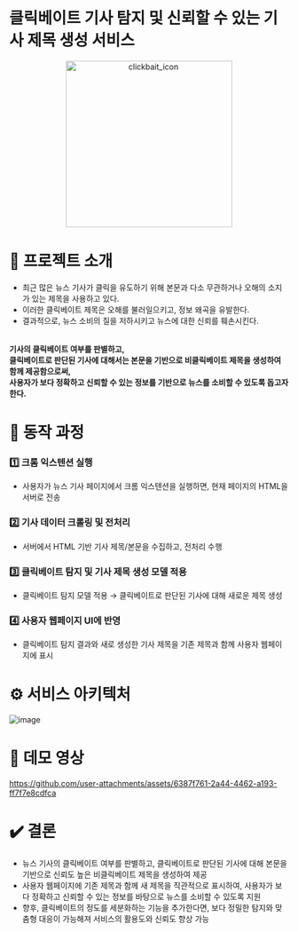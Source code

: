 # 클릭베이트 기사 탐지 및 신뢰할 수 있는 기사 제목 생성 서비스
<p align="center">
  <img src="https://github.com/user-attachments/assets/fa31da3c-f73e-4e66-934d-733759ade9de" alt="clickbait_icon" width="300">
</p>


# 📌 프로젝트 소개
- 최근 많은 뉴스 기사가 클릭을 유도하기 위해 본문과 다소 무관하거나 오해의 소지가 있는 제목을 사용하고 있다.<br>
- 이러한 클릭베이트 제목은 오해를 불러일으키고, 정보 왜곡을 유발한다.<br>
- 결과적으로, 뉴스 소비의 질을 저하시키고 뉴스에 대한 신뢰를 훼손시킨다.<br>
<br>
<b>기사의 클릭베이트 여부를 판별하고, <br>클릭베이트로 판단된 기사에 대해서는 본문을 기반으로 비클릭베이트 제목을 생성하여 함께 제공함으로써, <br>사용자가 보다 정확하고 신뢰할 수 있는 정보를 기반으로 뉴스를 소비할 수 있도록 돕고자 한다.</b>


# 🔎 동작 과정
### 1️⃣ 크롬 익스텐션 실행
- 사용자가 뉴스 기사 페이지에서 크롬 익스텐션을 실행하면, 현재 페이지의 HTML을 서버로 전송<br>

### 2️⃣ 기사 데이터 크롤링 및 전처리
- 서버에서 HTML 기반 기사 제목/본문을 수집하고, 전처리 수행<br>

### 3️⃣ 클릭베이트 탐지 및 기사 제목 생성 모델 적용
- 클릭베이트 탐지 모델 적용 → 클릭베이트로 판단된 기사에 대해 새로운 제목 생성<br>

### 4️⃣ 사용자 웹페이지 UI에 반영
- 클릭베이트 탐지 결과와 새로 생성한 기사 제목을 기존 제목과 함께 사용자 웹페이지에 표시<br>

# ⚙️ 서비스 아키텍처
![image](https://github.com/user-attachments/assets/337eb3b3-2f2f-4ae7-acd4-6b51f828fafa)


# 🎥 데모 영상
https://github.com/user-attachments/assets/6387f761-2a44-4462-a193-ff7f7e8cdfca



# ✔️ 결론
- 뉴스 기사의 클릭베이트 여부를 판별하고, 클릭베이트로 판단된 기사에 대해 본문을 기반으로 신뢰도 높은 비클릭베이트 제목을 생성하여 제공<br>
- 사용자 웹페이지에 기존 제목과 함께 새 제목을 직관적으로 표시하여, 사용자가 보다 정확하고 신뢰할 수 있는 정보를 바탕으로 뉴스를 소비할 수 있도록 지원<br>
- 향후, 클릭베이트의 정도를 세분화하는 기능을 추가한다면, 보다 정밀한 탐지와 맞춤형 대응이 가능해져 서비스의 활용도와 신뢰도 향상 가능
